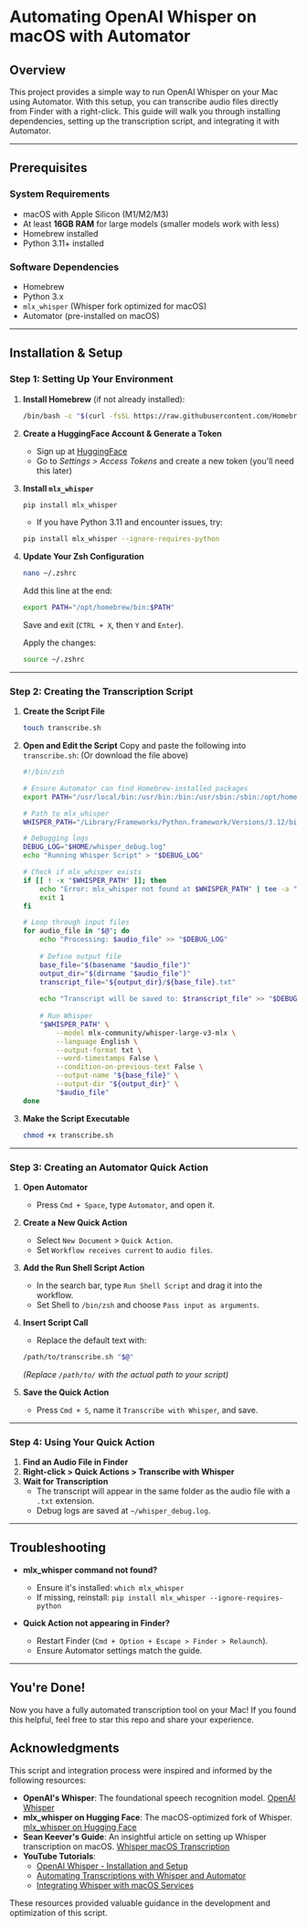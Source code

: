 # **Automating OpenAI Whisper on macOS with Automator**

## **Overview**
This project provides a simple way to run OpenAI Whisper on your Mac using Automator. With this setup, you can transcribe audio files directly from Finder with a right-click. This guide will walk you through installing dependencies, setting up the transcription script, and integrating it with Automator.

---

## **Prerequisites**
### **System Requirements**
- macOS with Apple Silicon (M1/M2/M3)
- At least **16GB RAM** for large models (smaller models work with less)
- Homebrew installed
- Python 3.11+ installed

### **Software Dependencies**
- Homebrew
- Python 3.x
- `mlx_whisper` (Whisper fork optimized for macOS)
- Automator (pre-installed on macOS)

---

## **Installation & Setup**
### **Step 1: Setting Up Your Environment**
1. **Install Homebrew** (if not already installed):
   ```sh
   /bin/bash -c "$(curl -fsSL https://raw.githubusercontent.com/Homebrew/install/HEAD/install.sh)"
   ```

2. **Create a HuggingFace Account & Generate a Token**
   - Sign up at [HuggingFace](https://huggingface.co/)
   - Go to *Settings > Access Tokens* and create a new token (you'll need this later)

3. **Install `mlx_whisper`**
   ```sh
   pip install mlx_whisper
   ```
   - If you have Python 3.11 and encounter issues, try:
   ```sh
   pip install mlx_whisper --ignore-requires-python
   ```

4. **Update Your Zsh Configuration**
   ```sh
   nano ~/.zshrc
   ```
   Add this line at the end:
   ```sh
   export PATH="/opt/homebrew/bin:$PATH"
   ```
   Save and exit (`CTRL + X`, then `Y` and `Enter`).
   
   Apply the changes:
   ```sh
   source ~/.zshrc
   ```

---

### **Step 2: Creating the Transcription Script**
1. **Create the Script File**
   ```sh
   touch transcribe.sh
   ```

2. **Open and Edit the Script**
   Copy and paste the following into `transcribe.sh`: (Or download the file above)
   
   ```zsh
   #!/bin/zsh
   
   # Ensure Automator can find Homebrew-installed packages
   export PATH="/usr/local/bin:/usr/bin:/bin:/usr/sbin:/sbin:/opt/homebrew/bin:$PATH"
   
   # Path to mlx_whisper
   WHISPER_PATH="/Library/Frameworks/Python.framework/Versions/3.12/bin/mlx_whisper"
   
   # Debugging logs
   DEBUG_LOG="$HOME/whisper_debug.log"
   echo "Running Whisper Script" > "$DEBUG_LOG"
   
   # Check if mlx_whisper exists
   if [[ ! -x "$WHISPER_PATH" ]]; then
       echo "Error: mlx_whisper not found at $WHISPER_PATH" | tee -a "$DEBUG_LOG"
       exit 1
   fi
   
   # Loop through input files
   for audio_file in "$@"; do
       echo "Processing: $audio_file" >> "$DEBUG_LOG"
       
       # Define output file
       base_file="$(basename "$audio_file")"
       output_dir="$(dirname "$audio_file")"
       transcript_file="${output_dir}/${base_file}.txt"
       
       echo "Transcript will be saved to: $transcript_file" >> "$DEBUG_LOG"
       
       # Run Whisper
       "$WHISPER_PATH" \
           --model mlx-community/whisper-large-v3-mlx \
           --language English \
           --output-format txt \
           --word-timestamps False \
           --condition-on-previous-text False \
           --output-name "${base_file}" \
           --output-dir "${output_dir}" \
           "$audio_file"
   done
   ```

3. **Make the Script Executable**
   ```sh
   chmod +x transcribe.sh
   ```

---

### **Step 3: Creating an Automator Quick Action**
1. **Open Automator**
   - Press `Cmd + Space`, type `Automator`, and open it.

2. **Create a New Quick Action**
   - Select `New Document` > `Quick Action`.
   - Set `Workflow receives current` to `audio files`.

3. **Add the Run Shell Script Action**
   - In the search bar, type `Run Shell Script` and drag it into the workflow.
   - Set Shell to `/bin/zsh` and choose `Pass input as arguments`.

4. **Insert Script Call**
   - Replace the default text with:
   ```sh
   /path/to/transcribe.sh "$@"
   ```
   *(Replace `/path/to/` with the actual path to your script)*

5. **Save the Quick Action**
   - Press `Cmd + S`, name it `Transcribe with Whisper`, and save.

---

### **Step 4: Using Your Quick Action**
1. **Find an Audio File in Finder**
2. **Right-click > Quick Actions > Transcribe with Whisper**
3. **Wait for Transcription**
   - The transcript will appear in the same folder as the audio file with a `.txt` extension.
   - Debug logs are saved at `~/whisper_debug.log`.

---

## **Troubleshooting**
- **mlx_whisper command not found?**
  - Ensure it's installed: `which mlx_whisper`
  - If missing, reinstall: `pip install mlx_whisper --ignore-requires-python`

- **Quick Action not appearing in Finder?**
  - Restart Finder (`Cmd + Option + Escape > Finder > Relaunch`).
  - Ensure Automator settings match the guide.

---

## **You're Done!**
Now you have a fully automated transcription tool on your Mac! If you found this helpful, feel free to star this repo and share your experience.

## Acknowledgments

This script and integration process were inspired and informed by the following resources:
- **OpenAI's Whisper**: The foundational speech recognition model. [OpenAI Whisper](https://en.wikipedia.org/wiki/Whisper_%28speech_recognition_system%29)
- **mlx_whisper on Hugging Face**: The macOS-optimized fork of Whisper. [mlx_whisper on Hugging Face](https://huggingface.co/ml6team/whisper-large-v2)
- **Sean Keever's Guide**: An insightful article on setting up Whisper transcription on macOS. [Whisper macOS Transcription](https://seankeever.substack.com/p/whisper-macos-transcription?triedRedirect=true)
- **YouTube Tutorials**:
  - [OpenAI Whisper - Installation and Setup](https://www.youtube.com/watch?v=zeu4yGBdGkw)
  - [Automating Transcriptions with Whisper and Automator](https://www.youtube.com/watch?v=OIl4H2WgJxM&t=82s)
  - [Integrating Whisper with macOS Services](https://www.youtube.com/watch?v=BaZy7cFXklc&t=7s)

These resources provided valuable guidance in the development and optimization of this script.
